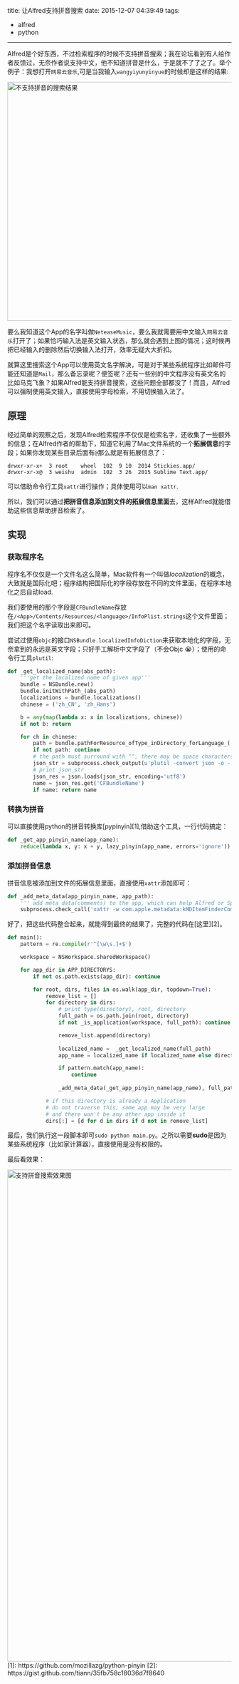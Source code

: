 title: 让Alfred支持拼音搜索
date: 2015-12-07 04:39:49
tags:
- alfred
- python
---

Alfred是个好东西，不过检索程序的时候不支持拼音搜索；我在论坛看到有人给作者反馈过，无奈作者说支持中文，他不知道拼音是什么，于是就不了了之了。举个例子：我想打开`网易云音乐`,可是当我输入`wangyiyunyinyue`的时候却是这样的结果:

<img src="http://7sbqce.com1.z0.glb.clouddn.com/test/1449431593204.png" width="536" alt="不支持拼音的搜索结果"/>

要么我知道这个App的名字叫做`NeteaseMusic`，要么我就需要用中文输入`网易云音乐`打开了；如果恰巧输入法是英文输入状态，那么就会遇到上图的情况；这时候再把已经输入的删除然后切换输入法打开，效率无疑大大折扣。

<!-- more -->
就算这里搜索这个App可以使用英文名字解决，可是对于某些系统程序比如邮件可能还知道是`Mail`，那么备忘录呢？便签呢？还有一些别的中文程序没有英文名的比如马克飞象？如果Alfred能支持拼音搜索，这些问题全部都没了！而且，Alfred可以强制使用英文输入，直接使用字母检索，不用切换输入法了。

## 原理
经过简单的观察之后，发现Alfred检索程序不仅仅是检索名字，还收集了一些额外的信息；在Alfred作者的帮助下，知道它利用了Mac文件系统的一个**拓展信息**的字段；如果你发现某些目录后面有`@`那么就是有拓展信息了：

```
drwxr-xr-x+  3 root    wheel  102  9 10  2014 Stickies.app/
drwxr-xr-x@  3 weishu  admin  102  3 26  2015 Sublime Text.app/
```
可以借助命令行工具`xattr`进行操作；具体使用可以`man xattr`.

所以，我们可以通过**把拼音信息添加到文件的拓展信息里面**去，这样Alfred就能借助这些信息帮助拼音检索了。

## 实现

### 获取程序名
程序名不仅仅是一个文件名这么简单，Mac软件有一个叫做*localization*的概念，大致就是国际化吧；程序结构把国际化的字段存放在不同的文件里面，在程序本地化之后自动load.

我们要使用的那个字段是`CFBundleName`存放在`/<App>/Contents/Resources/<language>/InfoPlist.strings`这个文件里面；我们把这个名字读取出来即可。

尝试过使用`objc`的接口`NSBundle.localizedInfoDiction`来获取本地化的字段，无奈拿到的永远是英文字段；只好手工解析中文字段了（不会Objc 😭）；使用的命令行工具`plutil`:

```python
def _get_localized_name(abs_path):
    '''get the localized name of given app'''
    bundle = NSBundle.new()
    bundle.initWithPath_(abs_path)
    localizations = bundle.localizations()
    chinese = ('zh_CN', 'zh_Hans')

    b = any(map(lambda x: x in localizations, chinese))
    if not b: return 

    for ch in chinese:
        path = bundle.pathForResource_ofType_inDirectory_forLanguage_('InfoPlist', 'strings', None, ch)
        if not path: continue
        # the path must surround with "", there may be space characters
        json_str = subprocess.check_output(u'plutil -convert json -o - "%s"' % path, shell=True)
        # print json_str
        json_res = json.loads(json_str, encoding='utf8')
        name = json_res.get('CFBundleName')
        if name: return name
```
### 转换为拼音
可以直接使用python的拼音转换库[pypinyin][1],借助这个工具，一行代码搞定：

```python
def _get_app_pinyin_name(app_name):
    reduce(lambda x, y: x + y, lazy_pinyin(app_name, errors='ignore'))
```
### 添加拼音信息
拼音信息被添加到文件的拓展信息里面，直接使用`xattr`添加即可：

```python
def _add_meta_data(app_pinyin_name, app_path):
    ''' add meta data(comments) to the app, which can help Alfred or SpotLight find it'''
    subprocess.check_call('xattr -w com.apple.metadata:kMDItemFinderComment %s %s' % (app_pinyin_name, app_path), shell=True)
```

好了，把这些代码整合起来，就能得到最终的结果了，完整的代码在[这里][2]。

```python
def main():
    pattern = re.compile(r'^[\w\s.]+$')

    workspace = NSWorkspace.sharedWorkspace()

    for app_dir in APP_DIRECTORYS:
        if not os.path.exists(app_dir): continue

        for root, dirs, files in os.walk(app_dir, topdown=True):
            remove_list = []
            for directory in dirs:
                # print type(directory), root, directory
                full_path = os.path.join(root, directory)
                if not _is_application(workspace, full_path): continue

                remove_list.append(directory)
                
                localized_name =  _get_localized_name(full_path)
                app_name = localized_name if localized_name else directory.rsplit(r'.')[0]

                if pattern.match(app_name): 
                    continue
                
                _add_meta_data(_get_app_pinyin_name(app_name), full_path)

            # if this directory is already a Application
            # do not traverse this; some app may be very large 
            # and there won't be any other app inside it
            dirs[:] = [d for d in dirs if d not in remove_list]
```

最后，我们执行这一段脚本即可`sudo python main.py`。之所以需要**sudo**是因为某些系统程序（比如家计算器），直接使用是没有权限的。

最后看效果：

<img src="http://7sbqce.com1.z0.glb.clouddn.com/markdownalfredpinyin.gif" width="1104" alt="支持拼音搜索效果图"/>
[1]: https://github.com/mozillazg/python-pinyin
[2]: https://gist.github.com/tiann/35fb758c18036d7f8640
